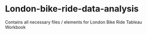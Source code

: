 # London-bike-ride-data-analysis
Contains all necessary files / elements for London Bike Ride Tableau Workbook
